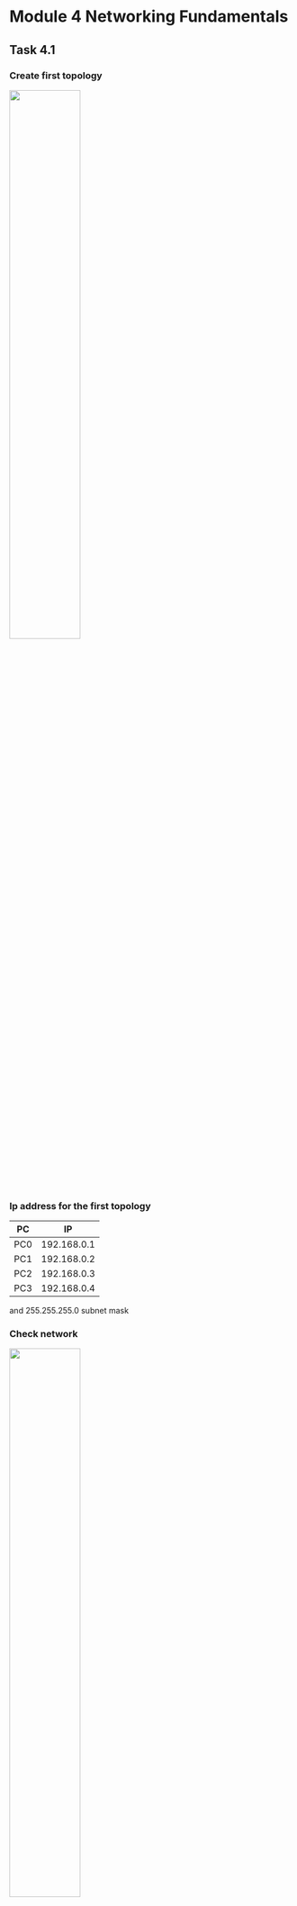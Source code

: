 # Module 4 Networking Fundamentals
## Task 4.1

### Create first topology

<img src="https://github.com/vlddryga2233/DevOps_online_Kyiv_2020_Q42021Q1/blob/master/m4/task4.1/screenshots/1_topology.png" width="50%">

### Ip address for the first topology

PC | IP
---|----
PC0|192.168.0.1
PC1|192.168.0.2
PC2|192.168.0.3
PC3|192.168.0.4

and 255.255.255.0 subnet mask

### Check network

<img src="https://github.com/vlddryga2233/DevOps_online_Kyiv_2020_Q42021Q1/blob/master/m4/task4.1/screenshots/simulation.png" width="50%">

### PDU informatrion

<img src="https://github.com/vlddryga2233/DevOps_online_Kyiv_2020_Q42021Q1/blob/master/m4/task4.1/screenshots/pdu_information_PC2_hub.png" width="50%">

### Delete IP addresses from PC

<img src="https://github.com/vlddryga2233/DevOps_online_Kyiv_2020_Q42021Q1/blob/master/m4/task4.1/screenshots/pc_no_ip.png" width=50%>

<img src="https://github.com/vlddryga2233/DevOps_online_Kyiv_2020_Q42021Q1/blob/master/m4/task4.1/screenshots/osi_informtaiotn.png" width="50%">

<img src="https://github.com/vlddryga2233/DevOps_online_Kyiv_2020_Q42021Q1/blob/master/m4/task4.1/screenshots/pdu_send_error.png">

### Create second topology

<img src="https://github.com/vlddryga2233/DevOps_online_Kyiv_2020_Q42021Q1/blob/master/m4/task4.1/screenshots/2_topology.png" width=50%>

### IP addresses for the second topology

PC | IP
---|----
PC0|192.168.0.1
PC1|192.168.0.2
PC2|192.168.0.3
PC3|192.168.0.4
PC4|192.168.0.5
PC5|192.168.0.6
Server|192.168.0.7

and 255.255.255.0 subnet mask

### Check network

<img src="https://github.com/vlddryga2233/DevOps_online_Kyiv_2020_Q42021Q1/blob/master/m4/task4.1/screenshots/ping_2_topology.png" width="50%">

check connection between PC2 and PC4 which connected by two switches

### Create the third topology

<img src="https://github.com/vlddryga2233/DevOps_online_Kyiv_2020_Q42021Q1/blob/master/m4/task4.1/screenshots/3_topology.png" width="50%">

### Check connection 

<img src="https://github.com/vlddryga2233/DevOps_online_Kyiv_2020_Q42021Q1/blob/master/m4/task4.1/screenshots/TP3_CHECK_CONNCECTION.png" width="50%">

<img src="https://github.com/vlddryga2233/DevOps_online_Kyiv_2020_Q42021Q1/blob/master/m4/task4.1/screenshots/osi_layer_3tp.png" width="50%">

>The differences betwee
n 1 and 3 topology is that hub is sending packets on the each port. Switch is sending data to the destination port only.

### Create the fourth topology

<img src="https://github.com/vlddryga2233/DevOps_online_Kyiv_2020_Q42021Q1/blob/master/m4/task4.1/screenshots/4_topology.png" width="50%">

### Check connection 

<img src="https://github.com/vlddryga2233/DevOps_online_Kyiv_2020_Q42021Q1/blob/master/m4/task4.1/screenshots/topology_4.png" width="50%">

### IP addresses for the fourth topology

PC | IP
---|----
PC0|192.168.0.1
PC1|192.168.0.2
PC2|192.168.0.3
PC3|192.168.0.4
PC4|192.168.0.5
PC5|192.168.0.6
PC6|192.168.0.7
PC7|192.168.0.8

and 255.255.255.0 subnet mask

### Create the fifth topology

<img src="https://github.com/vlddryga2233/DevOps_online_Kyiv_2020_Q42021Q1/blob/master/m4/task4.1/screenshots/5_topology.png" width=50%>


### configure router

<img src="https://github.com/vlddryga2233/DevOps_online_Kyiv_2020_Q42021Q1/blob/master/m4/task4.1/screenshots/conf_router.png" width="50%"> 

### Check connection

<img src="https://github.com/vlddryga2233/DevOps_online_Kyiv_2020_Q42021Q1/blob/master/m4/task4.1/screenshots/last_topology.png" width="50%">

### IP addresses for the fifth topology

PC | IP
---|----
PC0|192.168.0.1
PC1|192.168.0.2
PC2|192.168.0.3
PC3|192.168.0.4
PC4|192.168.1.1
PC5|192.168.1.2
PC6|192.168.1.3
PC7|192.168.1.4

and 255.255.255.0 subnet mask

>The differences between 4 and 5 topology is that 5 topology allow to connect networks from different subnet(connect to remote networks). In the 4 topology you can connect to your subnet only.

>Router allow to connect to remote network and connect to different networks with different settings